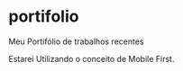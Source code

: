 # portifolio
 Meu Portifólio de trabalhos recentes

 Estarei Utilizando o conceito de Mobile First.

